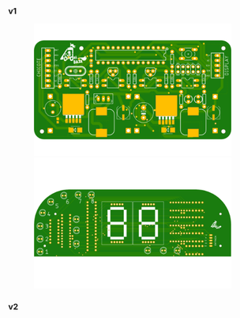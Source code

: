 
### v1

<p align="center">
    <img width="400" src="https://raw.githubusercontent.com/ViniciusGambi/LondriBajaEletronics2019/main/pcbs/v1/mainboard/renders/manufacturing.png">
    <img width="400" src="https://raw.githubusercontent.com/ViniciusGambi/LondriBajaEletronics2019/main/pcbs/v1/display/renders/manufacturing.png">
</p>

### v2